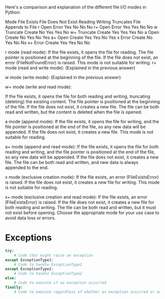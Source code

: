 Here's a comparison and explanation of the different file I/O modes in Python:

Mode	File Exists	File Does Not Exist	Reading	Writing	Truncates File	Appends to File
r	Open	Error	Yes	No	No	No
r+	Open	Error	Yes	Yes	No	No
w	Truncate	Create	No	Yes	Yes	No
w+	Truncate	Create	Yes	Yes	Yes	No
a	Open	Create	No	Yes	No	Yes
a+	Open	Create	Yes	Yes	No	Yes
x	Error	Create	No	Yes	No	No
x+	Error	Create	Yes	Yes	No	No

r mode (read mode):
If the file exists, it opens the file for reading. The file pointer is positioned at the beginning of the file.
If the file does not exist, an error (FileNotFoundError) is raised.
This mode is not suitable for writing.
r+ mode (read and write mode):
(Explained in the previous answer)

w mode (write mode):
(Explained in the previous answer)

w+ mode (write and read mode):

If the file exists, it opens the file for both reading and writing, truncating (deleting) the existing content. The file pointer is positioned at the beginning of the file.
If the file does not exist, it creates a new file.
The file can be both read and written, but the content is deleted when the file is opened.

a mode (append mode):
If the file exists, it opens the file for writing, and the file pointer is positioned at the end of the file, so any new data will be appended.
If the file does not exist, it creates a new file.
This mode is not suitable for reading.

a+ mode (append and read mode):
If the file exists, it opens the file for both reading and writing, and the file pointer is positioned at the end of the file, so any new data will be appended.
If the file does not exist, it creates a new file.
The file can be both read and written, and new data is always appended to the end.

x mode (exclusive creation mode):
If the file exists, an error (FileExistsError) is raised.
If the file does not exist, it creates a new file for writing.
This mode is not suitable for reading.

x+ mode (exclusive creation and read mode):
If the file exists, an error (FileExistsError) is raised.
If the file does not exist, it creates a new file for both reading and writing.
The file can be both read and written, but it must not exist before opening.
Choose the appropriate mode for your use case to avoid data loss or errors.


# Exceptions

```python
try:
    # Code that might raise an exception
except ExceptionType1:
    # Code to handle ExceptionType1
except ExceptionType2:
    # Code to handle ExceptionType2
else:
    # Code to execute if no exception occurred
finally:
    # Code to execute regardless of whether an exception occurred or not
```
